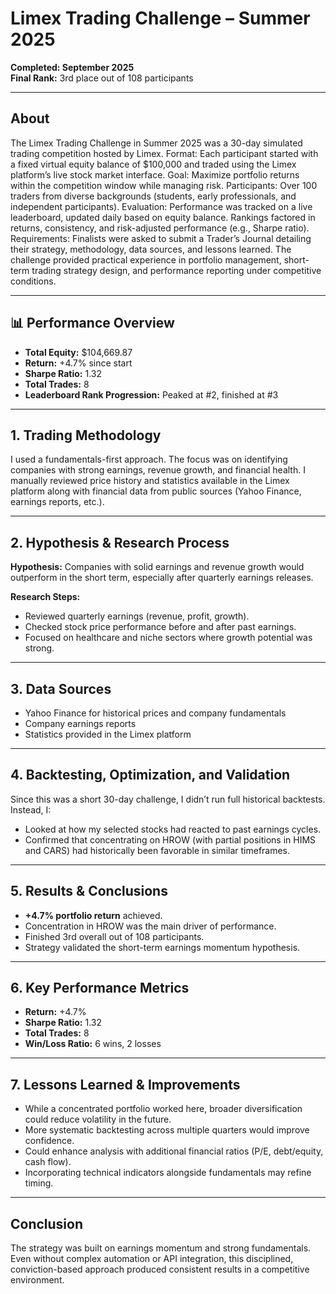
# Limex Trading Challenge – Summer 2025  
**Completed: September 2025**  
**Final Rank:** 3rd place out of 108 participants  

---

## About

The Limex Trading Challenge in Summer 2025 was a 30-day simulated trading competition hosted by Limex.
Format: Each participant started with a fixed virtual equity balance of $100,000 and traded using the Limex platform’s live stock market interface.
Goal: Maximize portfolio returns within the competition window while managing risk.
Participants: Over 100 traders from diverse backgrounds (students, early professionals, and independent participants).
Evaluation: Performance was tracked on a live leaderboard, updated daily based on equity balance. Rankings factored in returns, consistency, and risk-adjusted performance (e.g., Sharpe ratio).
Requirements: Finalists were asked to submit a Trader’s Journal detailing their strategy, methodology, data sources, and lessons learned.
The challenge provided practical experience in portfolio management, short-term trading strategy design, and performance reporting under competitive conditions.

---

## 📊 Performance Overview
- **Total Equity:** $104,669.87  
- **Return:** +4.7% since start  
- **Sharpe Ratio:** 1.32  
- **Total Trades:** 8  
- **Leaderboard Rank Progression:** Peaked at #2, finished at #3  

---

## 1. Trading Methodology
I used a fundamentals-first approach. The focus was on identifying companies with strong earnings, revenue growth, and financial health. I manually reviewed price history and statistics available in the Limex platform along with financial data from public sources (Yahoo Finance, earnings reports, etc.).  

---

## 2. Hypothesis & Research Process
**Hypothesis:** Companies with solid earnings and revenue growth would outperform in the short term, especially after quarterly earnings releases.  

**Research Steps:**
- Reviewed quarterly earnings (revenue, profit, growth).  
- Checked stock price performance before and after past earnings.  
- Focused on healthcare and niche sectors where growth potential was strong.  

---

## 3. Data Sources
- Yahoo Finance for historical prices and company fundamentals  
- Company earnings reports  
- Statistics provided in the Limex platform  

---

## 4. Backtesting, Optimization, and Validation
Since this was a short 30-day challenge, I didn’t run full historical backtests. Instead, I:  
- Looked at how my selected stocks had reacted to past earnings cycles.  
- Confirmed that concentrating on HROW (with partial positions in HIMS and CARS) had historically been favorable in similar timeframes.  

---

## 5. Results & Conclusions
- **+4.7% portfolio return** achieved.  
- Concentration in HROW was the main driver of performance.  
- Finished 3rd overall out of 108 participants.  
- Strategy validated the short-term earnings momentum hypothesis.  

---

## 6. Key Performance Metrics
- **Return:** +4.7%  
- **Sharpe Ratio:** 1.32  
- **Total Trades:** 8  
- **Win/Loss Ratio:** 6 wins, 2 losses  

---

## 7. Lessons Learned & Improvements
- While a concentrated portfolio worked here, broader diversification could reduce volatility in the future.  
- More systematic backtesting across multiple quarters would improve confidence.  
- Could enhance analysis with additional financial ratios (P/E, debt/equity, cash flow).  
- Incorporating technical indicators alongside fundamentals may refine timing.  

---


## Conclusion
The strategy was built on earnings momentum and strong fundamentals. Even without complex automation or API integration, this disciplined, conviction-based approach produced consistent results in a competitive environment.

